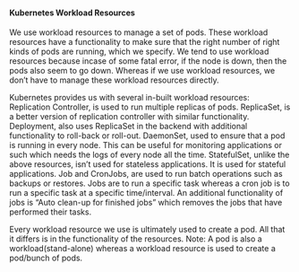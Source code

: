 #### Kubernetes Workload Resources

We use workload resources to manage a set of pods. These workload resources have a functionality to make sure that the right number of right kinds of pods are running, which we specify. We tend to use workload resources because incase of some fatal error, if the node is down, then the pods also seem to go down. Whereas if we use workload resources, we don’t have to manage these workload resources directly.

Kubernetes provides us with several in-built workload resources:
Replication Controller, is used to run multiple replicas of pods.
ReplicaSet, is a better version of replication controller with similar functionality. 
Deployment, also uses ReplicaSet in the backend with additional functionality to roll-back or roll-out.
DaemonSet, used to ensure that a pod is running in every node. This can be useful for monitoring applications or such which needs the logs of every node all the time.
StatefulSet, unlike the above resources, isn’t used for stateless applications. It is used for stateful applications.
Job and CronJobs, are used to run batch operations such as backups or restores. Jobs are to run a specific task whereas a cron job is to run a specific task at a specific time/interval.
An additional functionality of jobs is “Auto clean-up for finished jobs” which removes the jobs that have performed their tasks.

Every workload resource we use is ultimately used to create a pod. All that it differs is in the functionality of the resources. 
Note: A pod is also a workload(stand-alone) whereas a workload resource is used to create a pod/bunch of pods.
